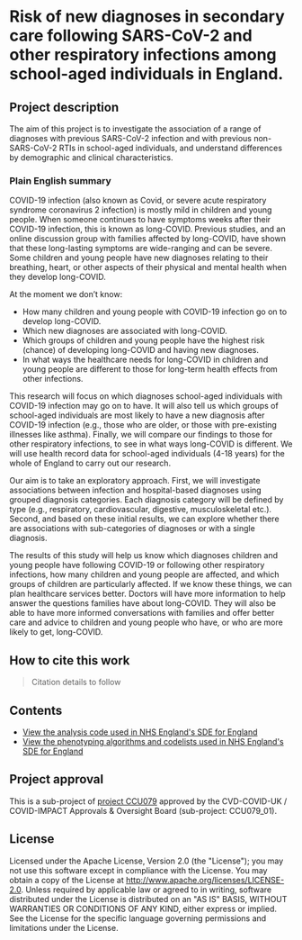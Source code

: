 # Risk of new diagnoses in secondary care following SARS-CoV-2 and other respiratory infections among school-aged individuals in England.

## Project description

The aim of this project is to investigate the association of a range of diagnoses with previous SARS-CoV-2 infection and with previous non-SARS-CoV-2 RTIs in school-aged individuals, and understand differences by demographic and clinical characteristics.

### Plain English summary

COVID-19 infection (also known as Covid, or severe acute respiratory syndrome coronavirus 2 infection) is mostly mild in children and young people. When someone continues to have symptoms weeks after their COVID-19 infection, this is known as long-COVID. Previous studies, and an online discussion group with families affected by long-COVID, have shown that these long-lasting symptoms are wide-ranging and can be severe. Some children and young people have new diagnoses relating to their breathing, heart, or other aspects of their physical and mental health when they develop long-COVID.

At the moment we don’t know:
*	How many children and young people with COVID-19 infection go on to develop long-COVID.
*	Which new diagnoses are associated with long-COVID.
*	Which groups of children and young people have the highest risk (chance) of developing long-COVID and having new diagnoses.
*	In what ways the healthcare needs for long-COVID in children and young people are different to those for long-term health effects from other infections. 

This research will focus on which diagnoses school-aged individuals with COVID-19 infection may go on to have. It will also tell us which groups of school-aged individuals are most likely to have a new diagnosis after COVID-19 infection (e.g., those who are older, or those with pre-existing illnesses like asthma). Finally, we will compare our findings to those for other respiratory infections, to see in what ways long-COVID is different. We will use health record data for school-aged individuals (4-18 years) for the whole of England to carry out our research.

Our aim is to take an exploratory approach. First, we will investigate associations between infection and hospital-based diagnoses using grouped diagnosis categories. Each diagnosis category will be defined by type (e.g., respiratory, cardiovascular, digestive, musculoskeletal etc.). Second, and based on these initial results, we can explore whether there are associations with sub-categories of diagnoses or with a single diagnosis.

The results of this study will help us know which diagnoses children and young people have following COVID-19 or following other respiratory infections, how many children and young people are affected, and which groups of children are particularly affected. If we know these things, we can plan healthcare services better. Doctors will have more information to help answer the questions families have about long-COVID. They will also be able to have more informed conversations with families and offer better care and advice to children and young people who have, or who are more likely to get, long-COVID.

## How to cite this work
> Citation details to follow

## Contents

* [View the analysis code used in NHS England's SDE for England](https://github.com/BHFDSC/CCU079_01/tree/main/code)
* [View the phenotyping algorithms and codelists used in NHS England's SDE for England](https://github.com/BHFDSC/CCU079_01/tree/main/phenotypes)

## Project approval

This is a sub-project of [project CCU079](https://github.com/BHFDSC/CCU079) approved by the CVD-COVID-UK / COVID-IMPACT Approvals & Oversight Board (sub-project: CCU079_01).

## License

Licensed under the Apache License, Version 2.0 (the "License"); you may not use this software except in compliance with the License. You may obtain a copy of the License at http://www.apache.org/licenses/LICENSE-2.0. Unless required by applicable law or agreed to in writing, software distributed under the License is distributed on an "AS IS" BASIS, WITHOUT WARRANTIES OR CONDITIONS OF ANY KIND, either express or implied. See the License for the specific language governing permissions and limitations under the License.
